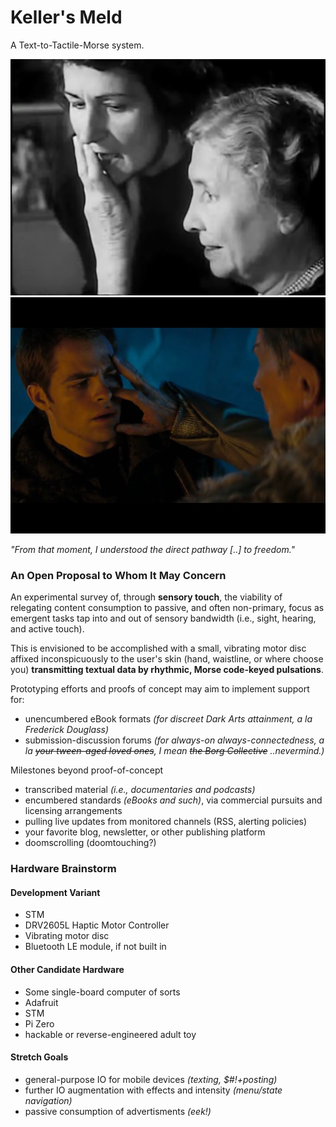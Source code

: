 # Keller's Meld
A Text-to-Tactile-Morse system.

![keller's](https://github.com/boneitis/kellersmeld/raw/master/keller.png)
![meld](https://github.com/boneitis/kellersmeld/raw/master/meld.png)

_"From that moment, I understood the direct pathway [..] to freedom."_

### An Open Proposal to Whom It May Concern
An experimental survey of, through **sensory touch**, the viability of relegating content consumption to passive, and often non-primary, focus as emergent tasks tap into and out of sensory bandwidth (i.e., sight, hearing, and active touch).

This is envisioned to be accomplished with a small, vibrating motor disc affixed inconspicuously to the user's skin (hand, waistline, or where choose you) **transmitting textual data by rhythmic, Morse code-keyed pulsations**.

Prototyping efforts and proofs of concept may aim to implement support for:
* unencumbered eBook formats _(for discreet Dark Arts attainment, a la Frederick Douglass)_
* submission-discussion forums _(for always-on always-connectedness, a la ~~your tween-aged loved ones~~, I mean ~~the Borg Collective~~ ..nevermind.)_

Milestones beyond proof-of-concept
* transcribed material _(i.e., documentaries and podcasts)_
* encumbered standards _(eBooks and such)_, via commercial pursuits and licensing arrangements
* pulling live updates from monitored channels (RSS, alerting policies)
* your favorite blog, newsletter, or other publishing platform
* doomscrolling (doomtouching?)

### Hardware Brainstorm

#### Development Variant
* STM
* DRV2605L Haptic Motor Controller
* Vibrating motor disc
* Bluetooth LE module, if not built in

#### Other Candidate Hardware
* Some single-board computer of sorts
* Adafruit
* STM
* Pi Zero
* hackable or reverse-engineered adult toy

#### Stretch Goals
* general-purpose IO for mobile devices _(texting, $#!+posting)_
* further IO augmentation with effects and intensity _(menu/state navigation)_
* passive consumption of advertisments _(eek!)_
